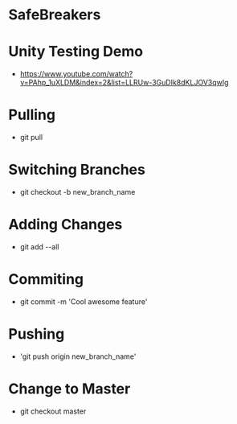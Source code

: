 # SafeBreakers

# Unity Testing Demo
- https://www.youtube.com/watch?v=PAhp_1uXLDM&index=2&list=LLRUw-3GuDIk8dKLJOV3qwIg

# Pulling
- git pull

# Switching Branches
- git checkout -b new_branch_name

# Adding Changes
- git add --all

# Commiting
- git commit -m 'Cool awesome feature'

# Pushing
- 'git push origin new_branch_name'

# Change to Master
- git checkout master
